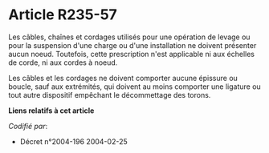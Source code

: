 # Article R235-57

Les câbles, chaînes et cordages utilisés pour une opération de levage ou pour la suspension d'une charge ou d'une
installation ne doivent présenter aucun noeud. Toutefois, cette prescription n'est applicable ni aux échelles de corde, ni
aux cordes à noeud.

Les câbles et les cordages ne doivent comporter aucune épissure ou boucle, sauf aux extrémités, qui doivent au moins
comporter une ligature ou tout autre dispositif empêchant le décommettage des torons.

**Liens relatifs à cet article**

_Codifié par_:

  - Décret n°2004-196 2004-02-25
